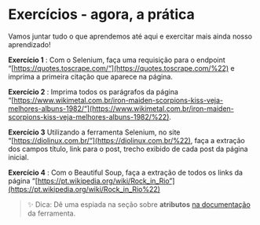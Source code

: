 # Exercícios - agora, a prática

Vamos juntar tudo o que aprendemos até aqui e exercitar mais ainda nosso aprendizado!

 **Exercício 1** : Com o Selenium, faça uma requisição para o endpoint “[https://quotes.toscrape.com/“](https://quotes.toscrape.com/%22) e imprima a primeira citação que aparece na página.

 **Exercício 2** : Imprima todos os parágrafos da página “[https://www.wikimetal.com.br/iron-maiden-scorpions-kiss-veja-melhores-albuns-1982/“](https://www.wikimetal.com.br/iron-maiden-scorpions-kiss-veja-melhores-albuns-1982/%22).

**Exercício 3** Utilizando a ferramenta Selenium, no site “[https://diolinux.com.br/“](https://diolinux.com.br/%22), faça a extração dos campos título, link para o post, trecho exibido de cada post da página inicial.

 **Exercício 4** : Com o Beautiful Soup, faça a extração de todos os links da página “[https://pt.wikipedia.org/wiki/Rock_in_Rio”](https://pt.wikipedia.org/wiki/Rock_in_Rio%22)

> ✨ Dica: Dê uma espiada na seção sobre **atributos** [na documentação](https://www.crummy.com/software/BeautifulSoup/bs4/doc.ptbr/#atributos) da ferramenta.
>

